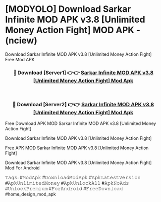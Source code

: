 # [MODYOLO] Download Sarkar Infinite MOD APK v3.8 [Unlimited Money Action Fight] MOD APK - (nciew)
Download Sarkar Infinite MOD APK v3.8 [Unlimited Money Action Fight] Free Mod APK

<div align="center">
<h3>🔴 Download [Server1] 👉👉 <a href="https://apk-comot.site?title=Sarkar_Infinite_MOD_APK_v3.8_[Unlimited_Money_Action_Fight]">Sarkar Infinite MOD APK v3.8 [Unlimited Money Action Fight] Mod Apk</a></h3><br>

<h3>🔴 Download [Server2] 👉👉 <a href="https://apk-comot.site?title=Sarkar_Infinite_MOD_APK_v3.8_[Unlimited_Money_Action_Fight]">Sarkar Infinite MOD APK v3.8 [Unlimited Money Action Fight] Mod Apk</a></h3>
</div>


Free Download APK MOD Sarkar Infinite MOD APK v3.8 [Unlimited Money Action Fight]

Download Sarkar Infinite MOD APK v3.8 [Unlimited Money Action Fight] 

Free APK MOD Sarkar Infinite MOD APK v3.8 [Unlimited Money Action Fight] 

Download Sarkar Infinite MOD APK v3.8 [Unlimited Money Action Fight] Mod For Android

𝚃𝚊𝚐𝚜: #𝙼𝚘𝚍𝙰𝚙𝚔 #𝙳𝚘𝚠𝚗𝚕𝚘𝚊𝚍𝙼𝚘𝚍𝙰𝚙𝚔 #𝙰𝚙𝚔𝙻𝚊𝚝𝚎𝚜𝚝𝚅𝚎𝚛𝚜𝚒𝚘𝚗 #𝙰𝚙𝚔𝚄𝚗𝚕𝚒𝚖𝚒𝚝𝚎𝚍𝙼𝚘𝚗𝚎𝚢 #𝙰𝚙𝚔𝚄𝚗𝚕𝚘𝚌𝚔𝙰𝚕𝚕 #𝙰𝚙𝚔𝙽𝚘𝙰𝚍𝚜 #𝚄𝚗𝚕𝚘𝚌𝚔𝙿𝚛𝚎𝚖𝚒𝚞𝚖 #𝙵𝚘𝚛𝙰𝚗𝚍𝚛𝚘𝚒𝚍 #𝙵𝚛𝚎𝚎𝙳𝚘𝚠𝚗𝚕𝚘𝚊𝚍 #home_design_mod_apk
